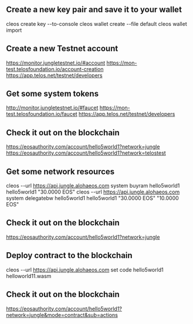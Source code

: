 ## Create a new key pair and save it to your wallet
cleos create key --to-console
cleos wallet create --file default
cleos wallet import

## Create a new Testnet account
https://monitor.jungletestnet.io/#account
https://mon-test.telosfoundation.io/account-creation
https://app.telos.net/testnet/developers

## Get some system tokens
http://monitor.jungletestnet.io/#faucet
https://mon-test.telosfoundation.io/faucet
https://app.telos.net/testnet/developers

## Check it out on the blockchain
https://eosauthority.com/account/hello5world1?network=jungle
https://eosauthority.com/account/hello5world1?network=telostest

## Get some network resources
cleos --url https://api.jungle.alohaeos.com system buyram hello5world1 hello5world1 "30.0000 EOS"
cleos --url https://api.jungle.alohaeos.com system delegatebw hello5world1 hello5world1 "30.0000 EOS" "10.0000 EOS"

## Check it out on the blockchain
https://eosauthority.com/account/hello5world1?network=jungle

## Deploy contract to the blockchain
cleos --url https://api.jungle.alohaeos.com set code hello5world1 helloworld11.wasm

## Check it out on the blockchain
https://eosauthority.com/account/hello5world1?network=jungle&mode=contract&sub=actions